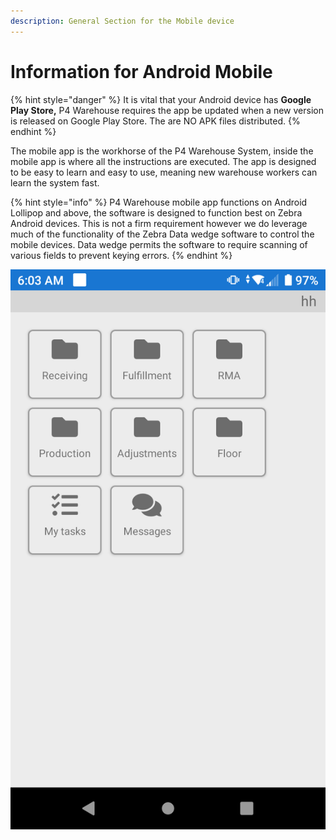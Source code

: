 ```yaml
---
description: General Section for the Mobile device
---
```


# Information for Android Mobile

{% hint style="danger" %}
It is vital that your Android device has **Google Play Store,** P4 Warehouse requires the app be updated when a new version is released on Google Play Store. The are NO APK files distributed.
{% endhint %}

The mobile app is the workhorse of the P4 Warehouse System, inside the mobile app is where all the instructions are executed. The app is designed to be easy to learn and easy to use, meaning new warehouse workers can learn the system fast.

{% hint style="info" %}
P4 Warehouse mobile app functions on Android Lollipop and above, the software is designed to function best on Zebra Android devices. This is not a firm requirement however we do leverage much of the functionality of the Zebra Data wedge software to control the mobile devices. Data wedge permits the software to require scanning of various fields to prevent keying errors.
{% endhint %}

![Main Menue for P4 Warehouse Android App](<../.gitbook/assets/main menu.png>)

